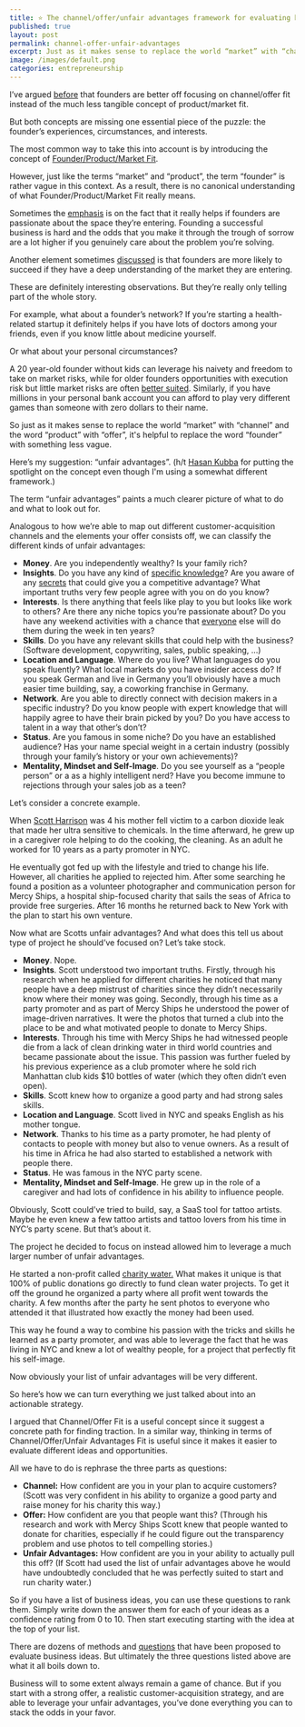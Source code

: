 ```yaml
---
title: ⭐️ The channel/offer/unfair advantages framework for evaluating business ideas
published: true
layout: post
permalink: channel-offer-unfair-advantages
excerpt: Just as it makes sense to replace the world “market” with “channel” and the word “product” with “offer”, it makes sense to replace the word “founder” with something less vague. 
image: /images/default.png
categories: entrepreneurship
---
```


I’ve argued [before](https://jakobgreenfeld.com/channel-offer-fit) that founders are better off focusing on channel/offer fit instead of the much less tangible concept of product/market fit. 

But both concepts are missing one essential piece of the puzzle: the founder’s experiences, circumstances, and interests. 

The most common way to take this into account is by introducing the concept of [Founder/Product/Market Fit](https://taylorpearson.me/fit/).

However, just like the terms “market” and “product”, the term “founder” is rather vague in this context. As a result, there is no canonical understanding of what Founder/Product/Market Fit really means. 

Sometimes the [emphasis](https://feld.com/archives/2012/08/founder-market-fit/) is on the fact that it really helps if founders are passionate about the space they’re entering. Founding a successful business is hard and the odds that you make it through the trough of sorrow are a lot higher if you genuinely care about the problem you’re solving. 

Another element sometimes [discussed](https://techcrunch.com/2011/06/03/svangel-peak-age-old-entrpreneurs/) is that founders are more likely to succeed if they have a deep understanding of the market they are entering.

These are definitely interesting observations. But they’re really only telling part of the whole story. 

For example, what about a founder’s network? If you’re starting a health-related startup it definitely helps if you have lots of doctors among your friends, even if you know little about medicine yourself. 

Or what about your personal circumstances?

A 20 year-old founder without kids can leverage his naivety and freedom to take on market risks, while for older founders opportunities with execution risk but little market risks are often [better suited](https://twitter.com/eriktorenberg/status/1243820699543687170). Similarly, if you have millions in your personal bank account you can afford to play very different games than someone with zero dollars to their name.

So just as it makes sense to replace the world “market” with “channel” and the word “product” with “offer”, it's helpful to replace the word “founder” with something less vague. 

Here’s my suggestion: “unfair advantages”. (h/t [Hasan Kubba](https://twitter.com/StartupHasan) for putting the spotlight on the concept even though I'm using a somewhat different framework.)

The term “unfair advantages” paints a much clearer picture of what to do and what to look out for. 

Analogous to how we’re able to map out different customer-acquisition channels and the elements your offer consists off, we can classify the different kinds of unfair advantages:

- **Money**. Are you independently wealthy? Is your family rich?
- **Insights**. Do you have any kind of [specific knowledge](https://nav.al/specific-knowledge)? Are you aware of any [secrets](https://theprofile.substack.com/p/peter-thiel-secrets?s=r) that could give you a competitive advantage? What important truths very few people agree with you on do you know?
- **Interests**. Is there anything that feels like play to you but looks like work to others? Are there any niche topics you’re passionate about? Do you have any weekend activities with a chance that [everyone](https://cdixon.org/2013/03/02/what-the-smartest-people-do-on-the-weekend-is-what-everyone-else-will-do-during-the-week-in-ten-years) else will do them during the week in ten years?
- **Skills**. Do you have any relevant skills that could help with the business? (Software development, copywriting, sales, public speaking, ...)
- **Location and Language**. Where do you live? What languages do you speak fluently? What local markets do you have insider access do? If you speak German and live in Germany you’ll obviously have a much easier time building, say, a coworking franchise in Germany.
- **Network**. Are you able to directly connect with decision makers in a specific industry? Do you know people with expert knowledge that will happily agree to have their brain picked by you? Do you have access to talent in a way that other’s don’t?
- **Status**. Are you famous in some niche? Do you have an established audience? Has your name special weight in a certain industry (possibly through your family’s history or your own achievements)?
- **Mentality, Mindset and Self-Image**. Do you see yourself as a “people person” or a as a highly intelligent nerd? Have you become immune to rejections through your sales job as a teen?

Let’s consider a concrete example. 

When [Scott Harrison](https://www.cnbc.com/2018/03/22/how-scott-harrison-founded-charity-water.html) was 4 his mother fell victim to a carbon dioxide leak that made her ultra sensitive to chemicals. In the time afterward, he grew up in a caregiver role helping to do the cooking, the cleaning. As an adult he worked for 10 years as a party promoter in NYC. 

He eventually got fed up with the lifestyle and tried to change his life. However, all charities he applied to rejected him. After some searching he found a position as a volunteer photographer and communication person for Mercy Ships, a hospital ship-focused charity that sails the seas of Africa to provide free surgeries. After 16 months he returned back to New York with the plan to start his own venture.

Now what are Scotts unfair advantages? And what does this tell us about type of project he should’ve focused on? Let’s take stock. 

- **Money**. Nope.
- **Insights**. Scott understood two important truths. Firstly, through his research when he applied for different charities he noticed that many people have a deep mistrust of charities since they didn’t necessarily know where their money was going. Secondly, through his time as a party promoter and as part of Mercy Ships he understood the power of image-driven narratives. It were the photos that turned a club into the place to be and what motivated people to donate to Mercy Ships.
- **Interests**. Through his time with Mercy Ships he had witnessed people die from a lack of clean drinking water in third world countries and became passionate about the issue. This passion was further fueled by his previous experience as a club promoter where he sold rich Manhattan club kids $10 bottles of water (which they often didn’t even open).
- **Skills**. Scott knew how to organize a good party and had strong sales skills.
- **Location and Language**. Scott lived in NYC and speaks English as his mother tongue.
- **Network**. Thanks to his time as a party promoter, he had plenty of contacts to people with money but also to venue owners. As a result of his time in Africa he had also started to established a network with people there.
- **Status**. He was famous in the NYC party scene.
- **Mentality, Mindset and Self-Image**. He grew up in the role of a caregiver and had lots of confidence in his ability to influence people.

Obviously, Scott could’ve tried to build, say, a SaaS tool for tattoo artists. Maybe he even knew a few tattoo artists and tattoo lovers from his time in NYC’s party scene. But that’s about it. 

The project he decided to focus on instead allowed him to leverage a much larger number of unfair advantages. 

He started a non-profit called [charity water.](https://www.charitywater.org) What makes it unique is that 100% of public donations go directly to fund clean water projects. To get it off the ground he organized a party where all profit went towards the charity. A few months after the party he sent photos to everyone who attended it that illustrated how exactly the money had been used. 

This way he found a way to combine his passion with the tricks and skills he learned as a party promoter, and was able to leverage the fact that he was living in NYC and knew a lot of wealthy people, for a project that perfectly fit his self-image. 

Now obviously your list of unfair advantages will be very different. 

So here’s how we can turn everything we just talked about into an actionable strategy. 

I argued that Channel/Offer Fit is a useful concept since it suggest a concrete path for finding traction. In a similar way, thinking in terms of Channel/Offer/Unfair Advantages Fit is useful since it makes it easier to evaluate different ideas and opportunities. 

All we have to do is rephrase the three parts as questions: 

- **Channel:** How confident are you in your plan to acquire customers? (Scott was very confident in his ability to organize a good party and raise money for his charity this way.)
- **Offer:** How confident are you that people want this? (Through his research and work with Mercy Ships Scott knew that people wanted to donate for charities, especially if he could figure out the transparency problem and use photos to tell compelling stories.)
- **Unfair Advantages:** How confident are you in your ability to actually pull this off? (If Scott had used the list of unfair advantages above he would have undoubtedly concluded that he was perfectly suited to start and run charity water.)

So if you have a list of business ideas, you can use these questions to rank them. Simply write down the answer them for each of your ideas as a confidence rating from 0 to 10. Then start executing starting with the idea at the top of your list. 

There are dozens of methods and [questions](https://jakobgreenfeld.com/business-idea-evaluation-questions) that have been proposed to evaluate business ideas. But ultimately the three questions listed above are what it all boils down to. 

Business will to some extent always remain a game of chance. But if you start with a strong offer, a realistic customer-acquisition strategy, and are able to leverage your unfair advantages, you’ve done everything you can to stack the odds in your favor.